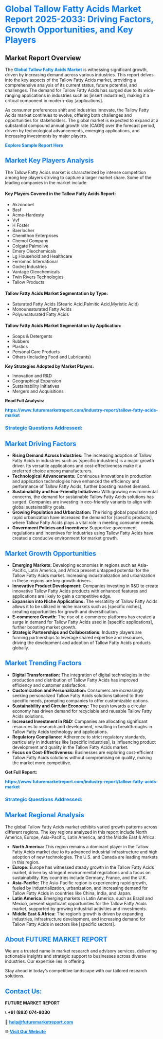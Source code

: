 <h1 style="color: #007BFF;">Global Tallow Fatty Acids Market Report 2025-2033: Driving Factors, Growth Opportunities, and Key Players</h1>

<section id="overview">
<h2>Market Report Overview</h2>
<p>The <a href="https://www.futuremarketreport.com/industry-report/tallow-fatty-acids-market" style="color: #007BFF; text-decoration: none;"><strong>Global Tallow Fatty Acids Market</strong></a> is witnessing significant growth, driven by increasing demand across various industries. This report delves into the key aspects of the Tallow Fatty Acids market, providing a comprehensive analysis of its current status, future potential, and challenges. The demand for Tallow Fatty Acids has surged due to its wide-ranging applications in industries such as [insert industries], making it a critical component in modern-day [applications].</p>
<p>As consumer preferences shift and industries innovate, the Tallow Fatty Acids market continues to evolve, offering both challenges and opportunities for stakeholders. The global market is expected to expand at a substantial compound annual growth rate (CAGR) over the forecast period, driven by technological advancements, emerging applications, and increasing investments by major players.</p>
</section>

<section id="overview">
<p><a href="https://www.futuremarketreport.com/request-sample/reportId=29857" style="color: #007BFF; text-decoration: none;"><strong>Explore Sample Report Here</strong></a></p>
</section>

<section id="key-players">
<h2 style="color: #007BFF;">Market Key Players Analysis</h2>
<p>The Tallow Fatty Acids market is characterized by intense competition among key players striving to capture a larger market share. Some of the leading companies in the market include:</p>
<h4>Key Players Covered in the Tallow Fatty Acids Report:</h4>
<ul><li>Akzonobel</li><li>Basf</li><li>Acme-Hardesty</li><li>Vvf</li><li>H Foster</li><li>Baerlocher</li><li>Chemithon Enterprises</li><li>Chemol Company</li><li>Colgate Palmolive</li><li>Emery Oleochemicals</li><li>Lg Household and Healthcare</li><li>Ferromac International</li><li>Godrej Industries</li><li>Vantage Oleochemicals</li><li>Twin Rivers Technologies</li><li>Tallow Products</li></ul>
<h4>Tallow Fatty Acids Market Segmentation by Type:</h4>
<ul><li>Saturated Fatty Acids (Stearic Acid,Palmitic Acid,Myristic Acid)</li><li>Monounsaturated Fatty Acids</li><li>Polyunsaturated Fatty Acids</li></ul>

<h4>Tallow Fatty Acids Market Segmentation by Application:</h4>
<ul><li>Soaps &amp; Detergents</li><li>Rubbers</li><li>Plastics</li><li>Personal Care Products</li><li>Others (Including Food and Lubricants)</li></ul>
<p><strong>Key Strategies Adopted by Market Players:</strong></p>
<ul>
<li>Innovation and R&D</li>
<li>Geographical Expansion</li>
<li>Sustainability Initiatives</li>
<li>Mergers and Acquisitions</li>
</ul>
</section>

<section>
<p><strong>Read Full Analysis: </strong></p><a href="https://www.futuremarketreport.com/industry-report/tallow-fatty-acids-market" style="color: #007BFF; text-decoration: none;"><strong>https://www.futuremarketreport.com/industry-report/tallow-fatty-acids-market</strong></a>
<h3 style="color: #007BFF;">Strategic Questions Addressed:</h3>
</section>

<section id="driving-factors">
<h2 style="color: #007BFF;">Market Driving Factors</h2>
<ul>
<li><strong>Rising Demand Across Industries:</strong> The increasing adoption of Tallow Fatty Acids in industries such as [specific industries] is a major growth driver. Its versatile applications and cost-effectiveness make it a preferred choice among manufacturers.</li>
<li><strong>Technological Advancements:</strong> Continuous innovations in production and application technologies have enhanced the efficiency and performance of Tallow Fatty Acids, further boosting market demand.</li>
<li><strong>Sustainability and Eco-Friendly Initiatives:</strong> With growing environmental concerns, the demand for sustainable Tallow Fatty Acids solutions has surged. Companies are investing in eco-friendly variants to align with global sustainability goals.</li>
<li><strong>Growing Population and Urbanization:</strong> The rising global population and rapid urbanization have increased the demand for [specific products], where Tallow Fatty Acids plays a vital role in meeting consumer needs.</li>
<li><strong>Government Policies and Incentives:</strong> Supportive government regulations and incentives for industries using Tallow Fatty Acids have created a conducive environment for market growth.</li>
</ul>
</section>

<section id="growth-opportunities">
<h2 style="color: #007BFF;">Market Growth Opportunities</h2>
<ul>
<li><strong>Emerging Markets:</strong> Developing economies in regions such as Asia-Pacific, Latin America, and Africa present untapped potential for the Tallow Fatty Acids market. Increasing industrialization and urbanization in these regions are key growth drivers.</li>
<li><strong>Innovative Product Development:</strong> Companies investing in R&D to create innovative Tallow Fatty Acids products with enhanced features and applications are likely to gain a competitive edge.</li>
<li><strong>Expansion into Niche Applications:</strong> The versatility of Tallow Fatty Acids allows it to be utilized in niche markets such as [specific niches], creating opportunities for growth and diversification.</li>
<li><strong>E-commerce Growth:</strong> The rise of e-commerce platforms has created a surge in demand for Tallow Fatty Acids used in [specific applications], further boosting market growth.</li>
<li><strong>Strategic Partnerships and Collaborations:</strong> Industry players are forming partnerships to leverage shared expertise and resources, driving the development and adoption of Tallow Fatty Acids products globally.</li>
</ul>
</section>

<section id="trending-factors">
<h2 style="color: #007BFF;">Market Trending Factors</h2>
<ul>
<li><strong>Digital Transformation:</strong> The integration of digital technologies in the production and distribution of Tallow Fatty Acids has improved efficiency and customer satisfaction.</li>
<li><strong>Customization and Personalization:</strong> Consumers are increasingly seeking personalized Tallow Fatty Acids solutions tailored to their specific needs, prompting companies to offer customizable options.</li>
<li><strong>Sustainability and Circular Economy:</strong> The push towards a circular economy has driven demand for recyclable and reusable Tallow Fatty Acids solutions.</li>
<li><strong>Increased Investment in R&D:</strong> Companies are allocating significant resources to research and development, resulting in breakthroughs in Tallow Fatty Acids technology and applications.</li>
<li><strong>Regulatory Compliance:</strong> Adherence to strict regulatory standards, particularly in industries like [specific industries], is influencing product development and quality in the Tallow Fatty Acids market.</li>
<li><strong>Focus on Cost-Effectiveness:</strong> Businesses are exploring cost-efficient Tallow Fatty Acids solutions without compromising on quality, making the market more competitive.</li>
</ul>
</section>

<section>
<p><strong>Get Full Report: </strong></p><a href="https://www.futuremarketreport.com/industry-report/tallow-fatty-acids-market" style="color: #007BFF; text-decoration: none;"><strong>https://www.futuremarketreport.com/industry-report/tallow-fatty-acids-market</strong></a>
<h3 style="color: #007BFF;">Strategic Questions Addressed:</h3>
</section>


<section id="regional-analysis">
<h2 style="color: #007BFF;">Market Regional Analysis</h2>
<p>The global Tallow Fatty Acids market exhibits varied growth patterns across different regions. The key regions analyzed in this report include North America, Europe, Asia-Pacific, Latin America, and the Middle East & Africa:</p>
<ul>
<li><strong>North America:</strong> This region remains a dominant player in the Tallow Fatty Acids market due to its advanced industrial infrastructure and high adoption of new technologies. The U.S. and Canada are leading markets in this region.</li>
<li><strong>Europe:</strong> Europe has witnessed steady growth in the Tallow Fatty Acids market, driven by stringent environmental regulations and a focus on sustainability. Key countries include Germany, France, and the U.K.</li>
<li><strong>Asia-Pacific:</strong> The Asia-Pacific region is experiencing rapid growth, fueled by industrialization, urbanization, and increasing demand for Tallow Fatty Acids in countries like China, India, and Japan.</li>
<li><strong>Latin America:</strong> Emerging markets in Latin America, such as Brazil and Mexico, present significant opportunities for the Tallow Fatty Acids market, supported by growing industrial activities and investments.</li>
<li><strong>Middle East & Africa:</strong> The region’s growth is driven by expanding industries, infrastructure development, and increasing demand for Tallow Fatty Acids in sectors like [specific sectors].</li>
</ul>
</section>

<footer>
<h2 style="color: #007BFF;">About FUTURE MARKET REPORT</h2>
<p>We are a trusted name in market research and advisory services, delivering actionable insights and strategic support to businesses across diverse industries. Our expertise lies in offering:</p>

<p>Stay ahead in today’s competitive landscape with our tailored research solutions.</p>

<h2 style="color: #007BFF;">Contact Us:</h2>
<p><strong>FUTURE MARKET REPORT</strong></p>
<p>📞 <strong>+91 (883) 074-8030</strong></p>
<p>📧 <strong><a href="mailto:help@futuremarketreport.com" style="color: #007BFF;">help@futuremarketreport.com</a></strong></p>
<p>🌐 <strong><a href="https://www.futuremarketreport.com/" style="color: #007BFF;">Visit Our Website</a></strong></p>
</footer>